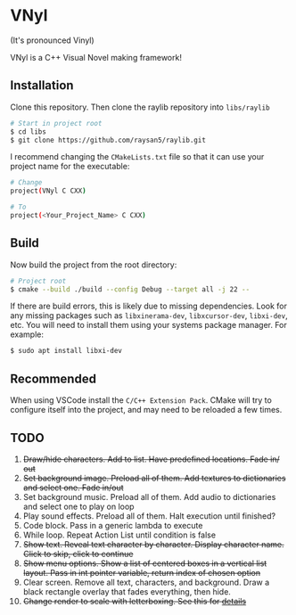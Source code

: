 # VNyl

(It's pronounced Vinyl)

VNyl is a C++ Visual Novel making framework!

## Installation 

Clone this repository. Then clone the raylib repository into `libs/raylib`

```bash
# Start in project root
$ cd libs
$ git clone https://github.com/raysan5/raylib.git
```

I recommend changing the `CMakeLists.txt` file so that it can use your project name for the executable:

```bash
# Change
project(VNyl C CXX)

# To
project(<Your_Project_Name> C CXX)
```

## Build

Now build the project from the root directory:

```bash
# Project root
$ cmake --build ./build --config Debug --target all -j 22 --
```

If there are build errors, this is likely due to missing dependencies. Look for any missing packages such as `libxinerama-dev`, `libxcursor-dev`, `libxi-dev`, etc. You will need to install them using your systems package manager. For example:

```bash
$ sudo apt install libxi-dev
```

## Recommended

When using VSCode install the `C/C++ Extension Pack`. CMake will try to configure itself into the project, and may need to be reloaded a few times.

## TODO

1. ~~Draw/hide characters. Add to list. Have predefined locations. Fade in/ out~~
2. ~~Set background image. Preload all of them. Add textures to dictionaries and select one. Fade in/out~~
3. Set background music. Preload all of them. Add audio to dictionaries and select one to play on loop
4. Play sound effects. Preload all of them. Halt execution until finished?
5. Code block. Pass in a generic lambda to execute
6. While loop. Repeat Action List until condition is false
7. ~~Show text. Reveal text character by character. Display character name. Click to skip, click to continue~~
8. ~~Show menu options. Show a list of centered boxes in a vertical list layout. Pass in int pointer variable, return index of chosen option~~
9. Clear screen. Remove all text, characters, and background. Draw a black rectangle overlay that fades everything, then hide.
10. ~~Change render to scale with letterboxing. See this for [details](https://www.raylib.com/examples/core/loader.html?name=core_window_letterbox)~~